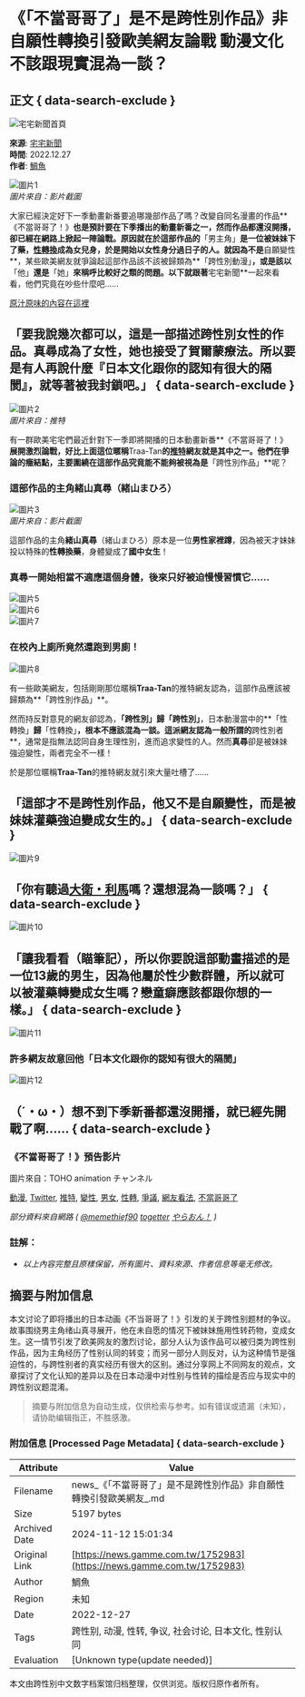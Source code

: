 # 《「不當哥哥了」是不是跨性別作品》非自願性轉換引發歐美網友論戰 動漫文化不該跟現實混為一談？

## 正文 { data-search-exclude }


![宅宅新聞首頁](https://news.gamme.com.tw/imgs/logo_news.png)

**來源**: [宅宅新聞](https://news.gamme.com.tw/)  
**時間**: 2022.12.27  
**作者**: [鯛魚](https://author/%E9%AF%9B%E9%AD%9A)  

![圖片1](https://image1.gamme.com.tw/news2/2022/52/1/qZrCpp_akaLLqtSZkp2emH9U8C5b.webp)  
*圖片來自：影片截圖*

大家已經決定好下一季動畫新番要追哪幾部作品了嗎？改變自同名漫畫的作品**《不當哥哥了！》**也是預計要在下季播出的動畫新番之一，然而作品都還沒開播，卻已經在網路上掀起一陣論戰。原因就在於這部作品的**「男主角」**是一位被妹妹下了藥，[**性轉換**](https://news.gamme.com.tw/tag/%E6%80%A7%E8%BD%89)成為女兒身，於是開始以女性身分過日子的人。就因為不是**自願變性**，某些歐美網友就爭論起這部作品該不該被歸類為**「跨性別動漫」**，或是該以**「他」**還是**「她」**來稱呼比較好之類的問題。以下就跟著**宅宅新聞**一起來看看，他們究竟在吵些什麼吧……

[原汁原味的內容在這裡](https://news.gamme.com.tw/1752983)

## 「要我說幾次都可以，這是一部描述跨性別女性的作品。真尋成為了女性，她也接受了賀爾蒙療法。所以要是有人再說什麼『日本文化跟你的認知有很大的隔閡』，就等著被我封鎖吧。」 { data-search-exclude }

![圖片2](https://image1.gamme.com.tw/news2/2022/52/1/qZrCpp_akaeYsKfIlZ2dmo3Y1d4.webp)  
*圖片來自：推特*

有一群歐美宅宅們最近針對下一季即將開播的日本動畫新番**《不當哥哥了！》**展開激烈論戰，好比上面這位暱稱**Traa-Tan**的[**推特**](https://news.gamme.com.tw/tag/twitter)網友就是其中之一。他們在爭論的癥結點，主要圍繞在這部作品究竟能不能夠被視為是**「跨性別作品」**呢？

### 這部作品的主角緒山真尋（緒山まひろ）

![圖片3](https://image1.gamme.com.tw/news2/2022/52/1/qZrCpp_akdPH26ygxJ2elo3Y1d4.webp)  
*圖片來自：影片截圖*

這部作品的主角**緒山真尋**（緒山まひろ）原本是一位**男性家裡蹲**，因為被天才妹妹投以特殊的**性轉換藥**，身體變成了**國中女生**！

### **真尋一開始相當不適應這個身體，後來只好被迫慢慢習慣它……**

![圖片5](/imgs/grey.gif)  
![圖片6](/imgs/grey.gif)  
![圖片7](/imgs/grey.gif)

### 在校內上廁所竟然還跑到男廁！

![圖片8](/imgs/grey.gif)

有一些歐美網友，包括剛剛那位暱稱**Traa-Tan**的推特網友認為，這部作品應該被歸類為**「跨性別作品」**。

然而持反對意見的網友卻認為，**「跨性別」**歸**「跨性別」**，日本動漫當中的**「性轉換」**歸**「性轉換」**，根本不應該混為一談。這派網友認為一般所謂的**跨性別者**，通常是指無法認同自身生理性別，進而追求變性的人。然而**真尋**卻是被妹妹強迫變性，兩者完全不一樣！

於是那位暱稱**Traa-Tan**的推特網友就引來大量吐槽了……

## 「這部才不是跨性別作品，他又不是自願變性，而是被妹妹灌藥強迫變成女生的。」 { data-search-exclude }

![圖片9](https://twitter.com/GameproHiljan/status/1605362279691829248)

## 「你有聽過[大衛・利馬](https://zh.wikipedia.org/wiki/%E5%A4%A7%E8%A1%9B%C2%B7%E5%88%A9%E9%A6%AC)嗎？還想混為一談嗎？」 { data-search-exclude }

![圖片10](https://twitter.com/achthenuts/status/1606650052390576128)

## 「讓我看看（瞄筆記），所以你要說這部動畫描述的是一位13歲的男生，因為他屬於性少數群體，所以就可以被灌藥轉變成女生嗎？戀童癖應該都跟你想的一樣。」 { data-search-exclude }

![圖片11](https://twitter.com/memethief90/status/1606341369634619394)

### 許多網友故意回他「日本文化跟你的認知有很大的隔閡」

![圖片12](https://twitter.com/tan_tria/status/1599904022248333312)

## （´・ω・）想不到下季新番都還沒開播，就已經先開戰了啊…… { data-search-exclude }

### **《不當哥哥了！》預告影片**

圖片來自：TOHO animation チャンネル

[動漫](https://news.gamme.com.tw/tag/%E5%8B%95%E6%BC%AB), [Twitter](https://news.gamme.com.tw/tag/Twitter), [推特](https://news.gamme.com.tw/tag/%E6%8E%A8%E7%89%B9), [變性](https://news.gamme.com.tw/tag/%E8%AE%8A%E6%80%A7), [男女](https://news.gamme.com.tw/tag/%E7%94%B7%E5%A5%B3), [性轉](https://news.gamme.com.tw/tag/%E6%80%A7%E8%BD%89), [爭議](https://news.gamme.com.tw/tag/%E7%88%AD%E8%AD%B0), [網友看法](https://news.gamme.com.tw/tag/%E7%B6%B2%E5%8F%8B%E7%9C%8B%E6%B3%95), [不當哥哥了](https://news.gamme.com.tw/tag/%E4%B8%8D%E7%95%B6%E5%93%A5%E5%93%A5%E4%BA%86)

_部分資料來自網路 ( [@memethief90](https://twitter.com/memethief90/status/1606341369634619394) [togetter](https://togetter.com/li/2019198) [やらおん！](http://yaraon-blog.com/archives/229400) )_

### 註解：

- *以上內容完整且原樣保留，所有圖片、資料來源、作者信息等毫无修改。*
<!-- tcd_original_link https://news.gamme.com.tw/1752983 -->
## 摘要与附加信息

<!-- tcd_abstract -->
本文讨论了即将播出的日本动画《不当哥哥了！》引发的关于跨性别题材的争议。故事围绕男主角绪山真寻展开，他在未自愿的情况下被妹妹施用性转药物，变成女生。这一情节引发了欧美网友的激烈讨论，部分人认为该作品可以被归类为跨性别作品，因为主角经历了性别认同的转变；而另一部分人则反对，认为这种情节是强迫性的，与跨性别者的真实经历有很大的区别。通过分享网上不同网友的观点，文章探讨了文化认知的差异以及在日本动漫中对性别与性转的描绘是否应与现实中的跨性别议题混淆。
<!-- tcd_abstract_end -->

> 摘要与附加信息为自动生成，仅供检索与参考。如有错误或遗漏（未知），请协助编辑指正，不胜感激。

### 附加信息 [Processed Page Metadata] { data-search-exclude }

| Attribute       | Value                                  |
|-----------------|----------------------------------------|
| Filename        | news_《「不當哥哥了」是不是跨性別作品》非自願性轉換引發歐美網友_.md                             |
| Size            | 5197 bytes                           |
| Archived Date   | 2024-11-12 15:01:34                             |
| Original Link   | [https://news.gamme.com.tw/1752983](https://news.gamme.com.tw/1752983)                       |
| Author          | 鯛魚                               |
| Region          | 未知                               |
| Date            | 2022-12-27                                 |
| Tags            | 跨性别, 动漫, 性转, 争议, 社会讨论, 日本文化, 性别认同                                 |
| Evaluation            | [Unknown type(update needed)]                                 |
<!-- tcd_table_end -->

本文由跨性别中文数字档案馆归档整理，仅供浏览。版权归原作者所有。
